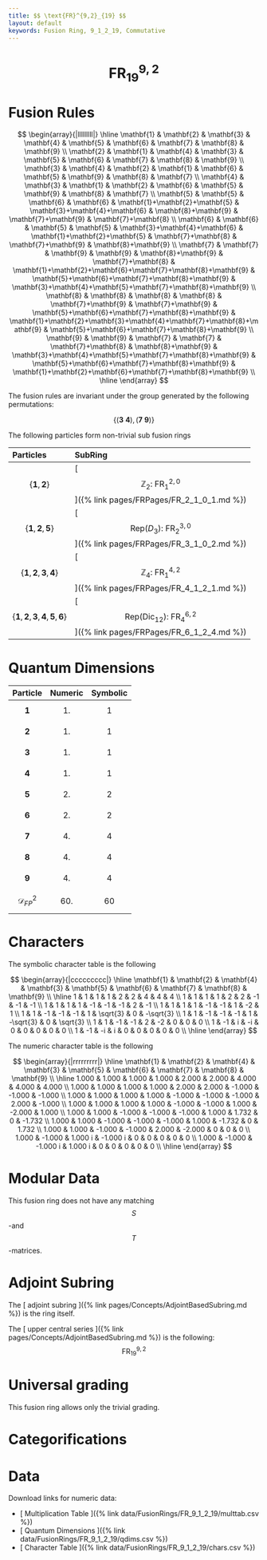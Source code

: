 ```yaml
---
title: $$ \text{FR}^{9,2}_{19} $$
layout: default
keywords: Fusion Ring, 9_1_2_19, Commutative
---
```

# $$ \text{FR}^{9,2}_{19} $$


# Fusion Rules

$$
\begin{array}{|lllllllll|}
\hline
 \mathbf{1} & \mathbf{2} & \mathbf{3} & \mathbf{4} & \mathbf{5} & \mathbf{6} & \mathbf{7} & \mathbf{8} & \mathbf{9} \\
 \mathbf{2} & \mathbf{1} & \mathbf{4} & \mathbf{3} & \mathbf{5} & \mathbf{6} & \mathbf{7} & \mathbf{8} & \mathbf{9} \\
 \mathbf{3} & \mathbf{4} & \mathbf{2} & \mathbf{1} & \mathbf{6} & \mathbf{5} & \mathbf{9} & \mathbf{8} & \mathbf{7} \\
 \mathbf{4} & \mathbf{3} & \mathbf{1} & \mathbf{2} & \mathbf{6} & \mathbf{5} & \mathbf{9} & \mathbf{8} & \mathbf{7} \\
 \mathbf{5} & \mathbf{5} & \mathbf{6} & \mathbf{6} & \mathbf{1}+\mathbf{2}+\mathbf{5} & \mathbf{3}+\mathbf{4}+\mathbf{6} & \mathbf{8}+\mathbf{9} & \mathbf{7}+\mathbf{9} & \mathbf{7}+\mathbf{8} \\
 \mathbf{6} & \mathbf{6} & \mathbf{5} & \mathbf{5} & \mathbf{3}+\mathbf{4}+\mathbf{6} & \mathbf{1}+\mathbf{2}+\mathbf{5} & \mathbf{7}+\mathbf{8} & \mathbf{7}+\mathbf{9} & \mathbf{8}+\mathbf{9} \\
 \mathbf{7} & \mathbf{7} & \mathbf{9} & \mathbf{9} & \mathbf{8}+\mathbf{9} & \mathbf{7}+\mathbf{8} & \mathbf{1}+\mathbf{2}+\mathbf{6}+\mathbf{7}+\mathbf{8}+\mathbf{9} & \mathbf{5}+\mathbf{6}+\mathbf{7}+\mathbf{8}+\mathbf{9} & \mathbf{3}+\mathbf{4}+\mathbf{5}+\mathbf{7}+\mathbf{8}+\mathbf{9} \\
 \mathbf{8} & \mathbf{8} & \mathbf{8} & \mathbf{8} & \mathbf{7}+\mathbf{9} & \mathbf{7}+\mathbf{9} & \mathbf{5}+\mathbf{6}+\mathbf{7}+\mathbf{8}+\mathbf{9} & \mathbf{1}+\mathbf{2}+\mathbf{3}+\mathbf{4}+\mathbf{7}+\mathbf{8}+\mathbf{9} & \mathbf{5}+\mathbf{6}+\mathbf{7}+\mathbf{8}+\mathbf{9} \\
 \mathbf{9} & \mathbf{9} & \mathbf{7} & \mathbf{7} & \mathbf{7}+\mathbf{8} & \mathbf{8}+\mathbf{9} & \mathbf{3}+\mathbf{4}+\mathbf{5}+\mathbf{7}+\mathbf{8}+\mathbf{9} & \mathbf{5}+\mathbf{6}+\mathbf{7}+\mathbf{8}+\mathbf{9} & \mathbf{1}+\mathbf{2}+\mathbf{6}+\mathbf{7}+\mathbf{8}+\mathbf{9} \\
\hline
\end{array}
$$


The fusion rules are invariant under the group generated by the following permutations:

$$ \{(\mathbf{3} \  \mathbf{4}), (\mathbf{7} \  \mathbf{9})\} $$


The following particles form non-trivial sub fusion rings

| Particles | SubRing |
| :------ | :------ |
| $$ \{\mathbf{1},\mathbf{2}\} $$ | [ $$ \mathbb{Z}_2:\ \text{FR}^{2,0}_{1} $$ ]({% link pages/FRPages/FR_2_1_0_1.md %}) |
| $$ \{\mathbf{1},\mathbf{2},\mathbf{5}\} $$ | [ $$ \left.\text{Rep(}D_3\right):\ \text{FR}^{3,0}_{2} $$ ]({% link pages/FRPages/FR_3_1_0_2.md %}) |
| $$ \{\mathbf{1},\mathbf{2},\mathbf{3},\mathbf{4}\} $$ | [ $$ \mathbb{Z}_4:\ \text{FR}^{4,2}_{1} $$ ]({% link pages/FRPages/FR_4_1_2_1.md %}) |
| $$ \{\mathbf{1},\mathbf{2},\mathbf{3},\mathbf{4},\mathbf{5},\mathbf{6}\} $$ | [ $$ \left.\text{Rep(}\text{Dic}_{12}\right):\ \text{FR}^{6,2}_{4} $$ ]({% link pages/FRPages/FR_6_1_2_4.md %}) |

# Quantum Dimensions

| Particle | Numeric | Symbolic |
| :------ | :------ | :------ |
| $$ \mathbf{1} $$ | $$ 1. $$ | $$ 1 $$ |
| $$ \mathbf{2} $$ | $$ 1. $$ | $$ 1 $$ |
| $$ \mathbf{3} $$ | $$ 1. $$ | $$ 1 $$ |
| $$ \mathbf{4} $$ | $$ 1. $$ | $$ 1 $$ |
| $$ \mathbf{5} $$ | $$ 2. $$ | $$ 2 $$ |
| $$ \mathbf{6} $$ | $$ 2. $$ | $$ 2 $$ |
| $$ \mathbf{7} $$ | $$ 4. $$ | $$ 4 $$ |
| $$ \mathbf{8} $$ | $$ 4. $$ | $$ 4 $$ |
| $$ \mathbf{9} $$ | $$ 4. $$ | $$ 4 $$ |
| $$ \mathcal{D}_{FP}^2 $$ | $$ 60. $$ | $$ 60 $$ |

# Characters

The symbolic character table is the following

$$
\begin{array}{|ccccccccc|}
\hline
 \mathbf{1} & \mathbf{2} & \mathbf{4} & \mathbf{3} & \mathbf{5} & \mathbf{6} & \mathbf{7} & \mathbf{8} & \mathbf{9} \\
\hline
 1 & 1 & 1 & 1 & 2 & 2 & 4 & 4 & 4 \\
 1 & 1 & 1 & 1 & 2 & 2 & -1 & -1 & -1 \\
 1 & 1 & 1 & 1 & -1 & -1 & -1 & 2 & -1 \\
 1 & 1 & 1 & 1 & -1 & -1 & 1 & -2 & 1 \\
 1 & 1 & -1 & -1 & -1 & 1 & \sqrt{3} & 0 & -\sqrt{3} \\
 1 & 1 & -1 & -1 & -1 & 1 & -\sqrt{3} & 0 & \sqrt{3} \\
 1 & 1 & -1 & -1 & 2 & -2 & 0 & 0 & 0 \\
 1 & -1 & i & -i & 0 & 0 & 0 & 0 & 0 \\
 1 & -1 & -i & i & 0 & 0 & 0 & 0 & 0 \\
\hline
\end{array}
$$

The numeric character table is the following

$$
\begin{array}{|rrrrrrrrr|}
\hline
 \mathbf{1} & \mathbf{2} & \mathbf{4} & \mathbf{3} & \mathbf{5} & \mathbf{6} & \mathbf{7} & \mathbf{8} & \mathbf{9} \\
\hline
 1.000 & 1.000 & 1.000 & 1.000 & 2.000 & 2.000 & 4.000 & 4.000 & 4.000 \\
 1.000 & 1.000 & 1.000 & 1.000 & 2.000 & 2.000 & -1.000 & -1.000 & -1.000 \\
 1.000 & 1.000 & 1.000 & 1.000 & -1.000 & -1.000 & -1.000 & 2.000 & -1.000 \\
 1.000 & 1.000 & 1.000 & 1.000 & -1.000 & -1.000 & 1.000 & -2.000 & 1.000 \\
 1.000 & 1.000 & -1.000 & -1.000 & -1.000 & 1.000 & 1.732 & 0 & -1.732 \\
 1.000 & 1.000 & -1.000 & -1.000 & -1.000 & 1.000 & -1.732 & 0 & 1.732 \\
 1.000 & 1.000 & -1.000 & -1.000 & 2.000 & -2.000 & 0 & 0 & 0 \\
 1.000 & -1.000 & 1.000 i & -1.000 i & 0 & 0 & 0 & 0 & 0 \\
 1.000 & -1.000 & -1.000 i & 1.000 i & 0 & 0 & 0 & 0 & 0 \\
\hline
\end{array}
$$

# Modular Data

This fusion ring does not have any matching $$ S $$-and $$ T $$-matrices.

# Adjoint Subring

The [ adjoint subring ]({% link pages/Concepts/AdjointBasedSubring.md %}) is the ring itself.

The [ upper central series ]({% link pages/Concepts/AdjointBasedSubring.md %}) is the following:
$$ \text{FR}^{9,2}_{19} $$

# Universal grading

This fusion ring allows only the trivial grading.

# Categorifications



# Data

Download links for numeric data:

* [ Multiplication Table ]({% link data/FusionRings/FR_9_1_2_19/multtab.csv %})
* [ Quantum Dimensions ]({% link data/FusionRings/FR_9_1_2_19/qdims.csv %})
* [ Character Table ]({% link data/FusionRings/FR_9_1_2_19/chars.csv %})